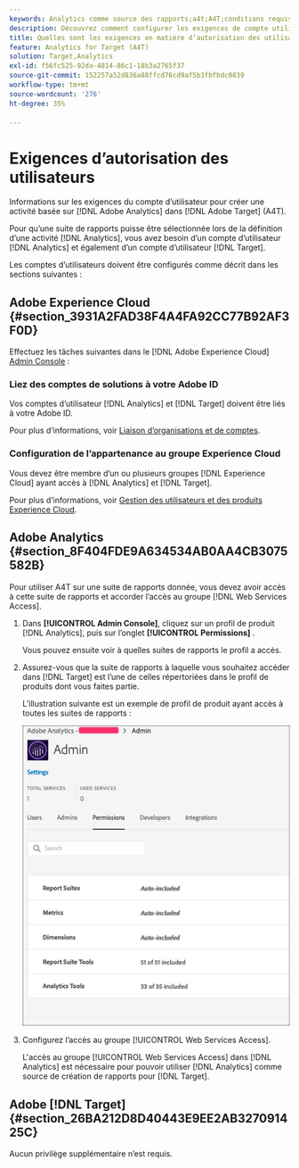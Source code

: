 ```yaml
---
keywords: Analytics comme source des rapports;a4t;A4T;conditions requises
description: Découvrez comment configurer les exigences de compte utilisateur nécessaires pour créer une activité basée sur Adobe Analytics dans Adobe [!DNL Target] à l’aide d’Analytics for [!DNL Target] (A4T).
title: Quelles sont les exigences en matière d’autorisation des utilisateurs requises pour A4T ?
feature: Analytics for Target (A4T)
solution: Target,Analytics
exl-id: f56fc525-92da-4814-86c1-18b3a2765f37
source-git-commit: 152257a52d836a88ffcd76cd9af5b3fbfbdc0839
workflow-type: tm+mt
source-wordcount: '276'
ht-degree: 35%

---
```


# Exigences d’autorisation des utilisateurs

Informations sur les exigences du compte d’utilisateur pour créer une activité basée sur [!DNL Adobe Analytics] dans [!DNL Adobe Target] (A4T).

Pour qu’une suite de rapports puisse être sélectionnée lors de la définition d’une activité [!DNL Analytics], vous avez besoin d’un compte d’utilisateur [!DNL Analytics] et également d’un compte d’utilisateur [!DNL Target].

Les comptes d’utilisateurs doivent être configurés comme décrit dans les sections suivantes :

## Adobe Experience Cloud {#section_3931A2FAD38F4A4FA92CC77B92AF3F0D}

Effectuez les tâches suivantes dans le [!DNL Adobe Experience Cloud] [Admin Console](https://adminconsole.adobe.com) :

### Liez des comptes de solutions à votre Adobe ID

Vos comptes d’utilisateur [!DNL Analytics] et [!DNL Target] doivent être liés à votre Adobe ID.

Pour plus d’informations, voir [Liaison d’organisations et de comptes](https://experienceleague.adobe.com/docs/core-services/interface/administration/organizations.html?lang=en).

### Configuration de l’appartenance au groupe Experience Cloud

Vous devez être membre d’un ou plusieurs groupes [!DNL Experience Cloud] ayant accès à [!DNL Analytics] et [!DNL Target].

Pour plus d’informations, voir [Gestion des utilisateurs et des produits Experience Cloud](https://experienceleague.adobe.com/docs/core-services/interface/manage-users-and-products/admin-getting-started.html).

## Adobe Analytics {#section_8F404FDE9A634534AB0AA4CB3075582B}

Pour utiliser A4T sur une suite de rapports donnée, vous devez avoir accès à cette suite de rapports et accorder l’accès au groupe [!DNL Web Services Access].

1. Dans **[!UICONTROL Admin Console]**, cliquez sur un profil de produit [!DNL Analytics], puis sur l’onglet **[!UICONTROL Permissions]** .

   Vous pouvez ensuite voir à quelles suites de rapports le profil a accès.

1. Assurez-vous que la suite de rapports à laquelle vous souhaitez accéder dans [!DNL Target] est l’une de celles répertoriées dans le profil de produits dont vous faites partie.

   L’illustration suivante est un exemple de profil de produit ayant accès à toutes les suites de rapports :

   ![Onglet Autorisation Admin Console](/help/main/c-integrating-target-with-mac/a4t/assets/permissions-tab.png)

1. Configurez l’accès au groupe [!UICONTROL Web Services Access].

   L&#39;accès au groupe [!UICONTROL Web Services Access] dans [!DNL Analytics] est nécessaire pour pouvoir utiliser [!DNL Analytics] comme source de création de rapports pour [!DNL Target].


## Adobe [!DNL Target] {#section_26BA212D8D40443E9EE2AB327091425C}

Aucun privilège supplémentaire n’est requis.
